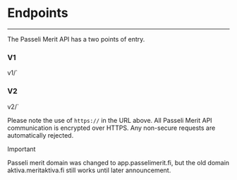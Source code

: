 # Endpoints
---
The Passeli Merit API has a two points of entry.
### V1

<!--@include: @/dist/md/api_url.md-->v1/`
### V2

<!--@include: @/dist/md/api_url.md-->v2/`

Please note the use of `https://` in the URL above. All Passeli Merit API communication is encrypted over HTTPS. Any non-secure requests are automatically rejected.

> [!IMPORTANT]
> Passeli merit domain was changed to app.passelimerit.fi, but the old domain aktiva.meritaktiva.fi still works until later announcement.